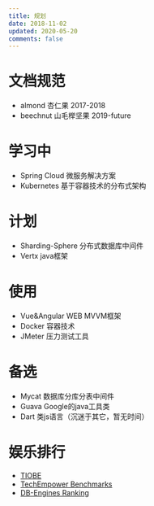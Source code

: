 ```yaml
---
title: 规划
date: 2018-11-02
updated: 2020-05-20
comments: false
---
```


# 文档规范
- almond 杏仁果 2017-2018
- beechnut 山毛榉坚果 2019-future

# 学习中
- Spring Cloud 微服务解决方案
- Kubernetes 基于容器技术的分布式架构

# 计划
- Sharding-Sphere 分布式数据库中间件
- Vertx java框架

<!-- more -->

# 使用
- Vue&Angular WEB MVVM框架
- Docker 容器技术
- JMeter 压力测试工具

# 备选
- Mycat 数据库分库分表中间件
- Guava Google的java工具类
- Dart 类js语言（沉迷于其它，暂无时间）

# 娱乐排行
- [TIOBE](https://www.tiobe.com/tiobe-index/)
- [TechEmpower Benchmarks](https://www.techempower.com/benchmarks/)
- [DB-Engines Ranking](https://db-engines.com/en/ranking)

